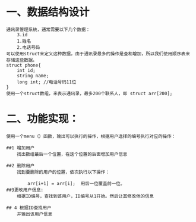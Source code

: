 # 一、数据结构设计
	通讯录管理系统，通常需要以下几个数据：
		3.id
		1.姓名
		2.电话号码
	可以使用struct来定义这种数据，由于通讯录最多的操作是查和增加，所以我们使用顺序表来存储这些数据。
	struct phone{
		int id;
		string name;
		long int; //电话号码11位
	}
	使用一个struct数组，来表示通讯录，最多200个联系人，即 struct arr[200];
# 二、功能实现：
	使用一个menu（）函数，输出可以执行的操作，根据用户选择的编号执行对应的操作：
	
	##1 增加用户
		找出数组最后一个位置，在这个位置的后面增加用户信息
		
	##2 删除用户
		找到要删除的用户的位置，依次执行以下操作：
			
			arr[i+1] = arr[i];  用后一位覆盖前一位。
	##3更改用户信息:
		根据ID编号，查找到该用户，ID编号从1开始。然后让其修改他的信息
		
	## 4 根据ID查找用户
		并输出该用户信息